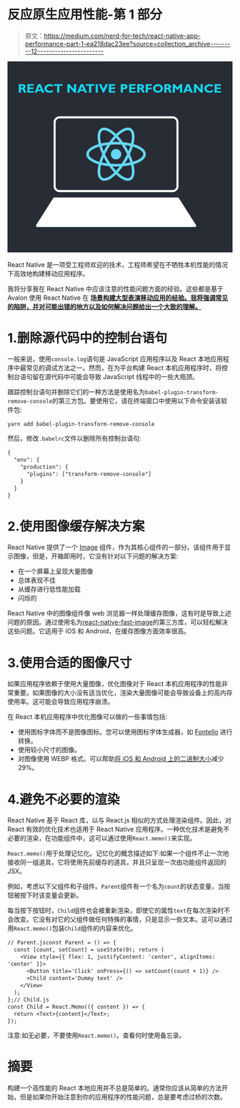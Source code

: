 # 反应原生应用性能-第 1 部分

> 原文：<https://medium.com/nerd-for-tech/react-native-app-performance-part-1-ea218dac23ee?source=collection_archive---------12----------------------->

![](img/f2c852efc6875e09768e1318cc4aef4b.png)

React Native 是一项受工程师欢迎的技术，工程师希望在不牺牲本机性能的情况下高效地构建移动应用程序。

我将分享我在 React Native 中应该注意的性能问题方面的经验。这些都是基于 Avalon 使用 React Native 在 [**场景构建大型表演移动应用的经验。我将强调常见的陷阱，并对可能出错的地方以及如何解决问题给出一个大致的理解。**](https://www.scenes.social/)

# 1.删除源代码中的控制台语句

一般来说，使用`console.log`语句是 JavaScript 应用程序以及 React 本地应用程序中最常见的调试方法之一。然而，在为平台构建 React 本机应用程序时，将控制台语句留在源代码中可能会导致 JavaScript 线程中的一些大瓶颈。

跟踪控制台语句并删除它们的一种方法是使用名为`babel-plugin-transform-remove-console`的第三方包。要使用它，请在终端窗口中使用以下命令安装该软件包:

```
yarn add babel-plugin-transform-remove-console
```

然后，修改`.babelrc`文件以删除所有控制台语句:

```
{
  "env": {
    "production": {
      "plugins": ["transform-remove-console"]
    }
  }
}
```

# 2.使用图像缓存解决方案

React Native 提供了一个 [Image](https://reactnative.dev/docs/image) 组件，作为其核心组件的一部分。该组件用于显示图像，但是，开箱即用时，它没有针对以下问题的解决方案:

*   在一个屏幕上呈现大量图像
*   总体表现不佳
*   从缓存进行低性能加载
*   闪烁的

React Native 中的图像组件像 web 浏览器一样处理缓存图像，这有时是导致上述问题的原因。通过使用名为[react-native-fast-image](https://github.com/DylanVann/react-native-fast-image)的第三方库，可以轻松解决这些问题。它适用于 iOS 和 Android，在缓存图像方面效率很高。

# 3.使用合适的图像尺寸

如果应用程序依赖于使用大量图像，优化图像对于 React 本机应用程序的性能非常重要。如果图像的大小没有适当优化，渲染大量图像可能会导致设备上的高内存使用率。这可能会导致应用程序崩溃。

在 React 本机应用程序中优化图像可以做的一些事情包括:

*   使用图标字体而不是图像图标。您可以使用图标字体生成器，如 [Fontello](https://fontello.com/) 进行转换。
*   使用较小尺寸的图像。
*   对图像使用 WEBP 格式。可以帮助[将 iOS 和 Android 上的二进制大小](/@tgpski/react-native-webp-reducing-bundle-binary-sizes-increase-speed-with-webp-image-format-aa9b1aa11405)减少 29%。

# 4.避免不必要的渲染

React Native 基于 React 库，以与 React.js 相似的方式处理渲染组件。因此，对 React 有效的优化技术也适用于 React Native 应用程序。一种优化技术是避免不必要的渲染，在功能组件中，这可以通过使用`React.memo()`来实现。

`React.memo()`用于处理记忆化。记忆化的概念描述如下:如果一个组件不止一次地接收同一组道具，它将使用先前缓存的道具，并且只呈现一次由功能组件返回的 JSX。

例如，考虑以下父组件和子组件。`Parent`组件有一个名为`count`的状态变量，当按钮被按下时该变量会更新。

每当按下按钮时，`Child`组件也会被重新渲染，即使它的属性`text`在每次渲染时不会改变。它没有对它的父组件做任何特殊的事情，只是显示一些文本。这可以通过用`React.memo()`包装`Child`组件的内容来优化。

```
// Parent.jsconst Parent = () => {
  const [count, setCount] = useState(0); return (
    <View style={{ flex: 1, justifyContent: 'center', alignItems: 'center' }}>
      <Button title='Click' onPress={() => setCount(count + 1)} />
      <Child content='Dummy text' />
    </View>
  );
};// Child.js
const Child = React.Memo(({ content }) => {
  return <Text>{content}</Text>;
});
```

注意:如无必要，不要使用`React.memo()`。查看何时使用备忘录。

# 摘要

构建一个高性能的 React 本地应用并不总是简单的。通常你应该从简单的方法开始，但是如果你开始注意到你的应用程序的性能问题，总是要考虑过桥的次数。